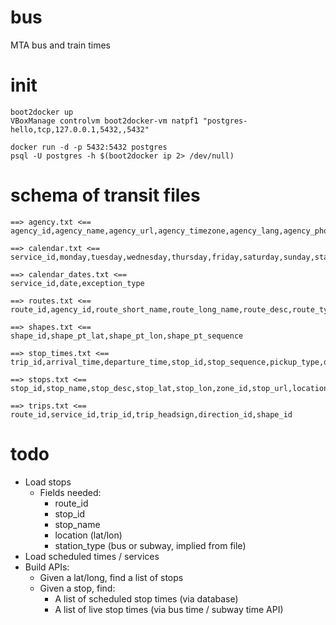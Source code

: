 # bus
MTA bus and train times

# init

```
boot2docker up 
VBoxManage controlvm boot2docker-vm natpf1 "postgres-hello,tcp,127.0.0.1,5432,,5432"

docker run -d -p 5432:5432 postgres
psql -U postgres -h $(boot2docker ip 2> /dev/null)
```

# schema of transit files

```
==> agency.txt <==
agency_id,agency_name,agency_url,agency_timezone,agency_lang,agency_phone

==> calendar.txt <==
service_id,monday,tuesday,wednesday,thursday,friday,saturday,sunday,start_date,end_date

==> calendar_dates.txt <==
service_id,date,exception_type

==> routes.txt <==
route_id,agency_id,route_short_name,route_long_name,route_desc,route_type,route_url,route_color,route_text_color

==> shapes.txt <==
shape_id,shape_pt_lat,shape_pt_lon,shape_pt_sequence

==> stop_times.txt <==
trip_id,arrival_time,departure_time,stop_id,stop_sequence,pickup_type,drop_off_type

==> stops.txt <==
stop_id,stop_name,stop_desc,stop_lat,stop_lon,zone_id,stop_url,location_type,parent_station

==> trips.txt <==
route_id,service_id,trip_id,trip_headsign,direction_id,shape_id
```

# todo

  * Load stops 
    * Fields needed:
        * route_id  
        * stop_id
        * stop_name
        * location (lat/lon)
        * station_type (bus or subway, implied from file)
  * Load scheduled times / services
  * Build APIs:
    * Given a lat/long, find a list of stops
    * Given a stop, find:
        * A list of scheduled stop times (via database)
        * A list of live stop times (via bus time / subway time API)

